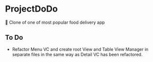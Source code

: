 # ProjectDoDo
🍕 Clone of one of most popular food delivery app

## To Do
- Refactor Menu VC and create root View and Table View Manager in separate files in the same way as Detail VC has been refactored. 
